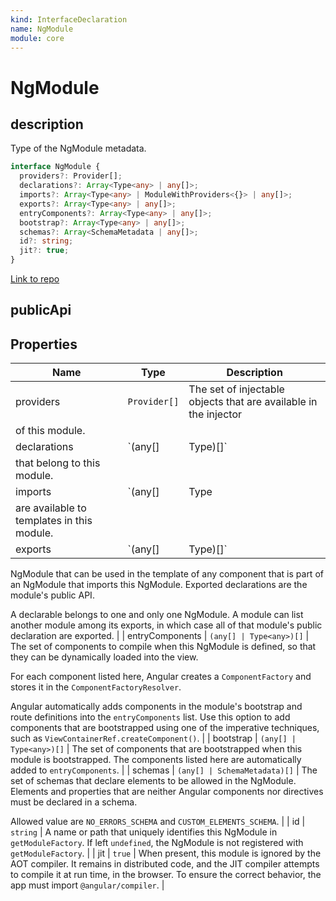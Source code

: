 ```yaml
---
kind: InterfaceDeclaration
name: NgModule
module: core
---
```


# NgModule

## description

Type of the NgModule metadata.

```ts
interface NgModule {
  providers?: Provider[];
  declarations?: Array<Type<any> | any[]>;
  imports?: Array<Type<any> | ModuleWithProviders<{}> | any[]>;
  exports?: Array<Type<any> | any[]>;
  entryComponents?: Array<Type<any> | any[]>;
  bootstrap?: Array<Type<any> | any[]>;
  schemas?: Array<SchemaMetadata | any[]>;
  id?: string;
  jit?: true;
}
```

[Link to repo](https://github.com/timdeschryver/angular/blob/master/packages/core/src/metadata/ng_module.ts#L114-L303)

## publicApi

## Properties

| Name                                       | Type         | Description                                                      |
| ------------------------------------------ | ------------ | ---------------------------------------------------------------- |
| providers                                  | `Provider[]` | The set of injectable objects that are available in the injector |
| of this module.                            |
| declarations                               | `(any[]      | Type<any>)[]`                                                    | The set of components, directives, and pipes ([declarables](guide/glossary#declarable)) |
| that belong to this module.                |
| imports                                    | `(any[]      | Type<any>                                                        | ModuleWithProviders<{}>)[]` | The set of NgModules whose exported [declarables](guide/glossary#declarable) |
| are available to templates in this module. |
| exports                                    | `(any[]      | Type<any>)[]`                                                    | The set of components, directives, and pipes declared in this |

NgModule that can be used in the template of any component that is part of an
NgModule that imports this NgModule. Exported declarations are the module's public API.

A declarable belongs to one and only one NgModule.
A module can list another module among its exports, in which case all of that module's
public declaration are exported. |
| entryComponents | `(any[] | Type<any>)[]` | The set of components to compile when this NgModule is defined,
so that they can be dynamically loaded into the view.

For each component listed here, Angular creates a `ComponentFactory`
and stores it in the `ComponentFactoryResolver`.

Angular automatically adds components in the module's bootstrap
and route definitions into the `entryComponents` list. Use this
option to add components that are bootstrapped
using one of the imperative techniques, such as `ViewContainerRef.createComponent()`. |
| bootstrap | `(any[] | Type<any>)[]` | The set of components that are bootstrapped when
this module is bootstrapped. The components listed here
are automatically added to `entryComponents`. |
| schemas | `(any[] | SchemaMetadata)[]` | The set of schemas that declare elements to be allowed in the NgModule.
Elements and properties that are neither Angular components nor directives
must be declared in a schema.

Allowed value are `NO_ERRORS_SCHEMA` and `CUSTOM_ELEMENTS_SCHEMA`. |
| id | `string` | A name or path that uniquely identifies this NgModule in `getModuleFactory`.
If left `undefined`, the NgModule is not registered with
`getModuleFactory`. |
| jit | `true` | When present, this module is ignored by the AOT compiler.
It remains in distributed code, and the JIT compiler attempts to compile it
at run time, in the browser.
To ensure the correct behavior, the app must import `@angular/compiler`. |
